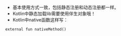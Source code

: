 - 基本使用方式一致，包括静态注册和动态注册都一样。
- Kotlin中静态加载lib需要使用伴生对象哦！
- Kotlin中native函数这样写：

```
external fun nativeMethod()
```
